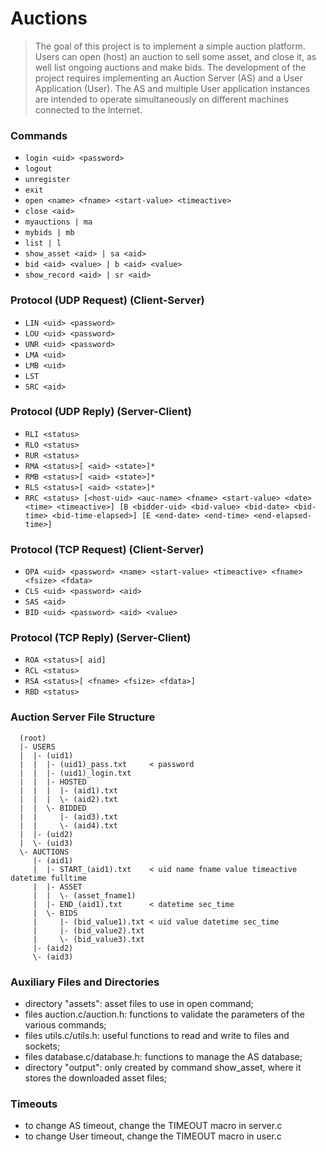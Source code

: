 # Auctions

> The goal of this project is to implement a simple auction platform.
> Users can open (host) an auction to sell some asset, and close it, as well list ongoing auctions and make bids.
> The development of the project requires implementing an Auction Server (AS) and a User Application (User).
> The AS and multiple User application instances are intended to operate simultaneously on different machines connected to the Internet.

### Commands

- `login <uid> <password>`
- `logout`
- `unregister`
- `exit`
- `open <name> <fname> <start-value> <timeactive>`
- `close <aid>`
- `myauctions | ma`
- `mybids | mb`
- `list | l`
- `show_asset <aid> | sa <aid>`
- `bid <aid> <value> | b <aid> <value>`
- `show_record <aid> | sr <aid>`

### Protocol (UDP Request) (Client-Server)

- `LIN <uid> <password>`
- `LOU <uid> <password>`
- `UNR <uid> <password>`
- `LMA <uid>`
- `LMB <uid>`
- `LST`
- `SRC <aid>`

### Protocol (UDP Reply) (Server-Client)

- `RLI <status>`
- `RLO <status>`
- `RUR <status>`
- `RMA <status>[ <aid> <state>]*`
- `RMB <status>[ <aid> <state>]*`
- `RLS <status>[ <aid> <state>]*`
- `RRC <status>
      [<host-uid> <auc-name> <fname> <start-value> <date> <time> <timeactive>]
      [B <bidder-uid> <bid-value> <bid-date> <bid-time> <bid-time-elapsed>]
      [E <end-date> <end-time> <end-elapsed-time>]`

### Protocol (TCP Request) (Client-Server)

- `OPA <uid> <password> <name> <start-value> <timeactive> <fname> <fsize> <fdata>`
- `CLS <uid> <password> <aid>`
- `SAS <aid>`
- `BID <uid> <password> <aid> <value>`

### Protocol (TCP Reply) (Server-Client)

- `ROA <status>[ aid]`
- `RCL <status>`
- `RSA <status>[ <fname> <fsize> <fdata>]`
- `RBD <status>`

### Auction Server File Structure
```
  (root)
  |- USERS
  |  |- (uid1)
  |  |  |- (uid1)_pass.txt     < password
  |  |  |- (uid1)_login.txt
  |  |  |- HOSTED
  |  |  |  |- (aid1).txt
  |  |  |  \- (aid2).txt
  |  |  \- BIDDED
  |  |     |- (aid3).txt
  |  |     \- (aid4).txt
  |  |- (uid2)
  |  \- (uid3)
  \- AUCTIONS
     |- (aid1)
     |  |- START_(aid1).txt    < uid name fname value timeactive datetime fulltime
     |  |- ASSET
     |  |  \- (asset_fname1)
     |  |- END_(aid1).txt      < datetime sec_time
     |  \- BIDS
     |     |- (bid_value1).txt < uid value datetime sec_time
     |     |- (bid_value2).txt
     |     \- (bid_value3).txt
     |- (aid2)
     \- (aid3)
```

### Auxiliary Files and Directories

- directory "assets": asset files to use in open command;
- files auction.c/auction.h: functions to validate the parameters of the various commands;
- files utils.c/utils.h: useful functions to read and write to files and sockets;
- files database.c/database.h: functions to manage the AS database;
- directory "output": only created by command show_asset, where it stores the downloaded asset files;

### Timeouts

- to change AS timeout, change the TIMEOUT macro in server.c
- to change User timeout, change the TIMEOUT macro in user.c
